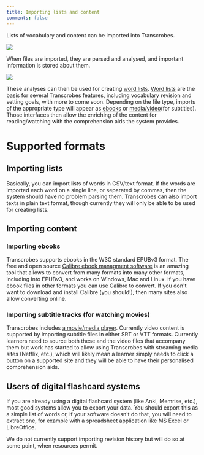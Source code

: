 ```yaml
---
title: Importing lists and content
comments: false
---
```


Lists of vocabulary and content can be imported into Transcrobes. 

<img style="max-width:70%" src="/img/imports/3body1.png"/>

When files are imported, they are parsed and analysed, and important information is stored about them.

<img style="max-width:70%" src="/img/imports/3body2.png"/>

These analyses can then be used for creating [word lists](/pages/software/configure/wordlists). [Word lists](/page/software/configure/wordlists) are the basis for several Transcrobes features, including vocabulary revision and setting goals, with more to come soon. Depending on the file type, imports of the appropriate type will appear as [ebooks](/page/software/learn/boocrobes) or [media/video](/page/software/learn/moocrobes)(for subtitles). Those interfaces then allow the enriching of the content for reading/watching with the comprehension aids the system provides.

# Supported formats
## Importing lists

Basically, you can import lists of words in CSV/text format. If the words are imported each word on a single line, or separated by commas, then the system should have no problem parsing them. Transcrobes can also import texts in plain text format, though currently they will only be able to be used for creating lists.

## Importing content
### Importing ebooks
Transcrobes supports ebooks in the W3C standard EPUBv3 format. The free and open source [Calibre ebook managment software](https://calibre-ebook.com/) is an amazing tool that allows to convert from many formats into many other formats, including into EPUBv3, and works on Windows, Mac and Linux. If you have ebook files in other formats you can use Calibre to convert. If you don't want to download and install Calibre (you should!), then many sites also allow converting online.

### Importing subtitle tracks (for watching movies)
Transcrobes includes [a movie/media player](/page/software/learn/moocrobes/). Currently video content is supported by importing subtitle files in either SRT or VTT formats. Currently learners need to source both these and the video files that accompany them but work has started to allow using Transcrobes with streaming media sites (Netflix, etc.), which will likely mean a learner simply needs to click a button on a supported site and they will be able to have their personalised comprehension aids.

## Users of digital flashcard systems
If you are already using a digital flashcard system (like Anki, Memrise, etc.), most good systems allow you to export your data. You should export this as a simple list of words or, if your software doesn't do that, you will need to extract one, for example with a spreadsheet application like MS Excel or LibreOffice.

We do not currently support importing revision history but will do so at some point, when resources permit.
